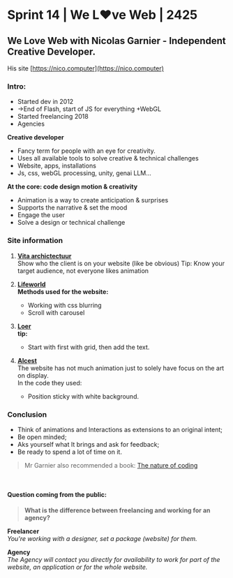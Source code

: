 # Sprint 14 | We L♥ve Web | 2425

## We Love Web with Nicolas Garnier - Independent Creative Developer.   
His site [https://nico.computer](https://nico.computer)

### Intro:

- Started dev in 2012
- ->End of Flash, start of JS for everything +WebGL  
- Started freelancing 2018  
- Agencies   
  
**Creative developer**  
+ Fancy term for people with an eye for creativity.  
+ Uses all available tools to solve creative & technical challenges  
+ Website, apps, installations  
+ Js, css, webGL processing, unity, genai LLM...

**At the core: code design motion & creativity**  
- Animation is a way to create anticipation & surprises  
- Supports the narrative & set the mood  
- Engage the user  
- Solve a design or technical challenge

###  Site information
1. **[Vita archictectuur](https://loerarchitecten.com/)**  
Show who the client is on your website (like be obvious)
Tip: Know your target audience, not everyone likes animation

2. **[Lifeworld](https://lifeworld.wetransfer.com/)**  
**Methods used for the website:**
    - Working with css blurring 
    - Scroll with carousel

3. **[Loer](https://loerarchitecten.com/)**   
**tip:**
    - Start with first with grid, then add the text.

4. **[Alcest](https://alcestmusic.com/)**  
The website has not much animation just to solely have focus on the art on display.
<br> In the code they used:
    - Position sticky with white background.

### Conclusion
- Think of animations and Interactions as extensions to an original intent;
- Be open minded;
- Aks yourself what It brings and ask for feedback;
- Be ready to spend a lot of time on it.

> Mr Garnier also recommended a book: <ins>[The nature of coding](https://natureofcode.com/introduction/)</ins>
<br>

#### Question coming from the public: 
> **What is the difference between freelancing and working for an agency?**

**Freelancer**  
_You're working with a designer, set a package (website) for them._

**Agency**  
_The Agency will contact you directly for availability to work for part of the website, an application or for the whole website._